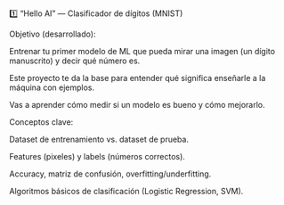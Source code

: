 1️⃣ “Hello AI” — Clasificador de dígitos (MNIST)

Objetivo (desarrollado):

Entrenar tu primer modelo de ML que pueda mirar una imagen (un dígito manuscrito) y decir qué número es.

Este proyecto te da la base para entender qué significa enseñarle a la máquina con ejemplos.

Vas a aprender cómo medir si un modelo es bueno y cómo mejorarlo.

Conceptos clave:

Dataset de entrenamiento vs. dataset de prueba.

Features (pixeles) y labels (números correctos).

Accuracy, matriz de confusión, overfitting/underfitting.

Algoritmos básicos de clasificación (Logistic Regression, SVM).